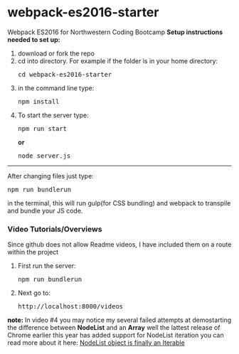 # webpack-es2016-starter
Webpack ES2016 for Northwestern Coding Bootcamp
<strong>Setup instructions needed to set up:</strong>
<ol>
<li>download or fork the repo</li>
<li>cd into directory. For example if the folder is in your home directory: <pre>cd webpack-es2016-starter</pre></li>
<li>in the command line type: <pre>npm install</pre></li>
<li>To start the server type: <pre>npm run start</pre> <strong>or</strong> <pre>node server.js</pre></li>
</ol>
<hr>
<p>After changing files just type: <pre>npm run bundlerun</pre> in the terminal, this will run gulp(for CSS bundling) and webpack to transpile and bundle your JS code.</p>

### Video Tutorials/Overviews
<p> Since github does not allow Readme videos, I have included them on a route within the project
<ol><li>First run the server: <pre>npm run bundlerun</pre></li>
<li>Next go to: <pre>http://localhost:8000/videos</pre></li></ol>
</p>
<p><mark style="background:#f7f7f7;font-weight:bold;">note:</mark> In video #4 you may notice my several failed attempts at demostarting the difference between <b>NodeList</b> and an <b>Array</b> well the lattest release of Chrome earlier this year has added support for NodeList iteration you can read more about it here: <a href="https://medium.com/@devlucky/nodelist-object-is-finally-an-iterator-cc529d6e2490#.g8vwcqxhh" target="_blank">NodeList object is finally an Iterable</a></p>
